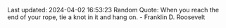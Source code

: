 Last updated: 2024-04-02 16:53:23
Random Quote: When you reach the end of your rope, tie a knot in it and hang on. - Franklin D. Roosevelt
